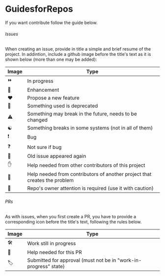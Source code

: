 # GuidesforRepos



If you want contribute follow the guide below.

###### Issues

When creating an issue, provide in title a simple and brief resume of the project. In addintion, include a  github image before the title's text as it is shown below (more than one may be added):

Image                  | Type
---------------------- | ----
:fast_forward:         | In progress
:rocket:               | Enhancement
:heart:                | Propose a new feature
:older_man:            | Something used is deprecated
:warning:              | Something may break in the future, needs to be changed
:yin_yang:             | Something breaks in some systems (not in all of them)
:exclamation:          | Bug
:question:             | Not sure if bug
:imp:                  | Old issue appeared again
:hand:                 | Help needed from other contributors of this project
:call_me_hand:         | Help needed from contributors of another project that creates the problem
:martial_arts_uniform: | Repo's owner attention is required (use it with caution)



###### PRs

As with issues, when you first create a PR, you have to provide a corresponding icon before the title's text, following the rules below.

Image               | Type
------------------- | ----
:hammer_and_wrench: | Work still in progress
:call_me_hand:      | Help needed for this PR
:label:             | Submitted for approval (must not be in "work-in-progress" state)